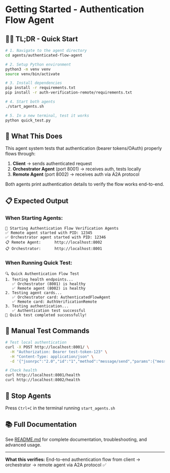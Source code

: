 # Getting Started - Authentication Flow Agent

## 🏃‍♂️ TL;DR - Quick Start

```bash
# 1. Navigate to the agent directory
cd agents/authenticated-flow-agent

# 2. Setup Python environment
python3 -m venv venv
source venv/bin/activate

# 3. Install dependencies
pip install -r requirements.txt
pip install -r auth-verification-remote/requirements.txt

# 4. Start both agents
./start_agents.sh

# 5. In a new terminal, test it works
python quick_test.py
```

## 🎯 What This Does

This agent system tests that authentication (bearer tokens/OAuth) properly flows through:

1. **Client** → sends authenticated request
2. **Orchestrator Agent** (port 8001) → receives auth, tests locally
3. **Remote Agent** (port 8002) → receives auth via A2A protocol

Both agents print authentication details to verify the flow works end-to-end.

## 📋 Expected Output

### When Starting Agents:
```
🚀 Starting Authentication Flow Verification Agents
✅ Remote agent started with PID: 12345
✅ Orchestrator agent started with PID: 12346
📋 Remote Agent:      http://localhost:8002
📋 Orchestrator:      http://localhost:8001
```

### When Running Quick Test:
```
🔍 Quick Authentication Flow Test
1. Testing health endpoints...
   ✅ Orchestrator (8001) is healthy
   ✅ Remote agent (8002) is healthy
2. Testing agent cards...
   ✅ Orchestrator card: AuthenticatedFlowAgent
   ✅ Remote card: AuthVerificationRemote
3. Testing authentication...
   ✅ Authentication test successful
🎉 Quick test completed successfully!
```

## 🔧 Manual Test Commands

```bash
# Test local authentication
curl -X POST http://localhost:8001/ \
  -H "Authorization: Bearer test-token-123" \
  -H "Content-Type: application/json" \
  -d '{"jsonrpc":"2.0","id":"1","method":"message/send","params":{"message":{"role":"user","content":[{"text":"Test authentication"}]}}}'

# Check health
curl http://localhost:8001/health
curl http://localhost:8002/health
```

## 🛑 Stop Agents

Press `Ctrl+C` in the terminal running `start_agents.sh`

## 📚 Full Documentation

See [README.md](README.md) for complete documentation, troubleshooting, and advanced usage.

---

**What this verifies:** End-to-end authentication flow from client → orchestrator → remote agent via A2A protocol ✅